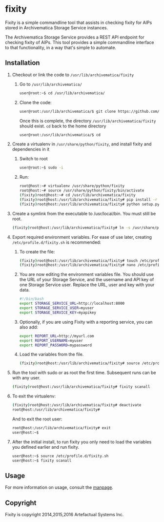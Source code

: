 fixity
======

Fixity is a simple commandline tool that assists in checking fixity for AIPs stored in Archivematica Storage Service instances.

The Archivematica Storage Service provides a REST API endpoint for checking fixity of AIPs. This tool provides a simple commandline interface to that functionality, in a way that's simple to automate.



Installation
------------

1. Checkout or link the code to `/usr/lib/archivematica/fixity`
   1. Go to `/usr/lib/archivematica/`
      ```bash
      user@root:~$ cd /usr/lib/archivematica/
      ```

   2. Clone the code:
      ```bash
      user@root:/usr/lib/archivematica/$ git clone https://github.com/artefactual/fixity.git
      ```

      Once this is complete, the directory `/usr/lib/archivematica/fixity` should exist. `cd` back to the home directory
      ```bash
      user@root:/usr/lib/archivematica/$ cd
      ```

2. Create a virtualenv in `/usr/share/python/fixity`, and install fixity and dependencies in it

   1. Switch to root
      ```bash
      user@root:~$ sudo -i
      ```

   2. Run:
      ```bash
      root@host:~# virtualenv /usr/share/python/fixity
      root@host:~# source /usr/share/python/fixity/bin/activate
      (fixity)root@host:~# cd /usr/lib/archivematica/fixity
      (fixity)root@host:/usr/lib/archivematica/fixity# pip install -r requirements.txt
      (fixity)root@host:/usr/lib/archivematica/fixity# python setup.py install
      ```

3. Create a symlink from the executable to /usr/local/bin.  You must still be root.

   ```bash
   (fixity)root@host:/usr/lib/archivematica/fixity# ln -s /usr/share/python/fixity/bin/fixity /usr/local/bin/fixity
   ```

4. Export required environment variables. For ease of use later, creating `/etc/profile.d/fixity.sh` is recommended:

   1. To create the file:
      ```bash
      (fixity)root@host:/usr/lib/archivematica/fixity# touch /etc/profile.d/fixity.sh
      (fixity)root@host:/usr/lib/archivematica/fixity# nano /etc/profile.d/fixity.sh
      ```

   2. You are now editing the environment variables file. You should use the URL of your Storage Service, and the username and API key of one Storage Service user. Replace the URL, user and key with your data.
      ```bash
      #!/bin/bash
      export STORAGE_SERVICE_URL=http://localhost:8000
      export STORAGE_SERVICE_USER=myuser
      export STORAGE_SERVICE_KEY=myapikey
      ```

   3. Optionally, if you are using Fixity with a reporting service, you can also add:
      ```bash
      export REPORT_URL=http://myurl.com
      export REPORT_USERNAME=myuser
      export REPORT_PASSWORD=mypassword
      ```

   4. Load the variables from the file.
      ```bash
      (fixity)root@host:/usr/lib/archivematica/fixity# source /etc/profile.d/fixity.sh
      ```

5. Run the tool with sudo or as root the first time.  Subsequent runs can be with any user.

   ```bash
   (fixity)root@host:/usr/lib/archivematica/fixity# fixity scanall
   ```

6. To exit the virtualenv:
   ```bash
   (fixity)root@host:/usr/lib/archivematica/fixity# deactivate
   root@host:/usr/lib/archivematica/fixity#
   ```

   And to exit the root user:
   ```bash
   root@host:/usr/lib/archivematica/fixity# exit
   user@host:~$
   ```

7. After the initial install, to run fixity you only need to load the variables you defined earlier and run fixity.
   ```bash
   user@host:~$ source /etc/profile.d/fixity.sh
   user@host:~$ fixity scanall
   ```

Usage
-----

For more information on usage, consult the [manpage](docs/fixity.1.md).

Copyright
---------

Fixity is copyright 2014,2015,2016 Artefactual Systems Inc.
